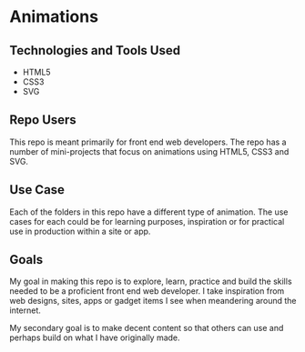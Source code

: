 <h1>Animations</h1>
<h2>Technologies and Tools Used</h2>
<ul>
<li>HTML5</li>
<li>CSS3</li>
<li>SVG</li>
</ul>
<h2>Repo Users</h2>
<p>
This repo is meant primarily for front end web developers. The repo has a number of mini-projects that focus on animations using HTML5, CSS3 and SVG.  
</p>
<h2>Use Case</h2>
<p>
Each of the folders in this repo have a different type of animation. The use cases for each could be for learning purposes, inspiration or for practical use in production within a site or app.
</p>
<h2>Goals</h2>
<p>
My goal in making this repo is to explore, learn, practice and build the skills needed to be a proficient front end web developer. I take inspiration from web designs, sites, apps or gadget items I see when meandering around the internet. 
</p>
<p>
My secondary goal is to make decent content so that others can use and perhaps build on what I have originally made.
</p>
